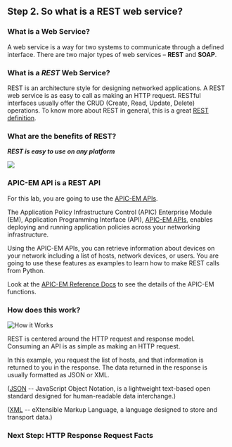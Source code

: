 ## Step 2. So what is a REST web service?

### What is a Web Service?

A web service is a way for two systems to communicate through a defined interface.
There are two major types of web services – **REST** and **SOAP**.

### What is a *REST* Web Service?

REST is an architecture style for designing networked applications.
A REST web service is as easy to call as making an HTTP request.
RESTful interfaces usually offer the CRUD (Create, Read, Update, Delete) operations.
To know more about REST in general, this is a great <a href="https://en.m.wikipedia.org/wiki/Representational_state_transfer" target="_blank">REST definition</a>.


### What are the benefits of REST?

***REST is easy to use on any platform***

![](/posts/files/coding-101-rest-basics-ga/assets/images/RESTisGreat.jpg)

### APIC-EM API is a REST API

For this lab, you are going to use the <a href="https://developer.cisco.com/site/apic-em/" target="_blank">APIC-EM APIs</a>.

The Application Policy Infrastructure Control (APIC) Enterprise Module (EM), Application Programming Interface (API), <a href="https://developer.cisco.com/site/apic-em/" target="_blank">APIC-EM APIs</a>, enables deploying and running application policies across your networking infrastructure.

Using the APIC-EM APIs, you can retrieve information about devices on your network including a list of hosts, network devices, or users. You are going to use these features as examples to learn how to make REST calls from Python.

Look at the <a href="http://devnetapic.cisco.com/" target="_blank">APIC-EM Reference Docs</a> to see the details of the APIC-EM functions.


### How does this work?

![](/posts/files/coding-101-rest-basics-ga/assets/images/howitworks.jpg "How it Works")

REST is centered around the HTTP request and response model. Consuming an API is as simple as making an HTTP request.

In this example, you request the list of hosts, and that information is returned to you in the response. The data returned in the response is usually formatted as JSON or XML.

(<a href="http://www.json.org/" target="_blank">JSON</a> -- JavaScript Object Notation, is a lightweight text-based open standard designed for human-readable data interchange.)

(<a href="https://www.w3schools.com/xml/xml_whatis.asp" target="_blank">XML</a> -- eXtensible Markup Language, a language designed to store and transport data.)

### Next Step: HTTP Response Request Facts
